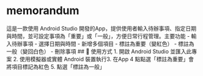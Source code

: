 # memorandum
這是一款使用 Android Studio 開發的App，提供使用者輸入待辦事項、指定日期與時間，並可設定事項為「重要」或「一般」，方便日常行程管理。主要功能 - 輸入待辦事項 - 選擇日期與時間 - 新增多個項目 - 標註為重要（變紅色） - 標註為一般（變回白色） - 刪除事項 ## 🎯 使用方式 1. 開啟 Android Studio 並匯入此專案 2. 使用模擬器或實體 Android 裝置執行3. 在App 4 點點選「標註為重要」會將項目標記為紅色 5. 點選「標註為一般」
